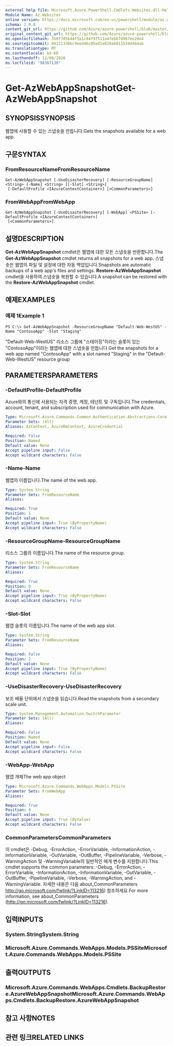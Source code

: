 ```yaml
---
external help file: Microsoft.Azure.PowerShell.Cmdlets.Websites.dll-Help.xml
Module Name: Az.Websites
online version: https://docs.microsoft.com/en-us/powershell/module/az.websites/get-azwebappsnapshot
schema: 2.0.0
content_git_url: https://github.com/Azure/azure-powershell/blob/master/src/Websites/Websites/help/Get-AzWebAppSnapshot.md
original_content_git_url: https://github.com/Azure/azure-powershell/blob/master/src/Websites/Websites/help/Get-AzWebAppSnapshot.md
ms.openlocfilehash: 350f7d5b44f5a1c84f97511a4febb7d967ee2de4
ms.sourcegitcommit: 04221336bc9eed46c05ed1e828a6811534d4b4ab
ms.translationtype: MT
ms.contentlocale: ko-KR
ms.lasthandoff: 12/08/2020
ms.locfileid: "98367130"
---
```

# <span data-ttu-id="a6bb2-101">Get-AzWebAppSnapshot</span><span class="sxs-lookup"><span data-stu-id="a6bb2-101">Get-AzWebAppSnapshot</span></span>

## <span data-ttu-id="a6bb2-102">SYNOPSIS</span><span class="sxs-lookup"><span data-stu-id="a6bb2-102">SYNOPSIS</span></span>
<span data-ttu-id="a6bb2-103">웹앱에 사용할 수 있는 스냅숏을 만듭니다.</span><span class="sxs-lookup"><span data-stu-id="a6bb2-103">Gets the snapshots available for a web app.</span></span>

## <span data-ttu-id="a6bb2-104">구문</span><span class="sxs-lookup"><span data-stu-id="a6bb2-104">SYNTAX</span></span>

### <span data-ttu-id="a6bb2-105">FromResourceName</span><span class="sxs-lookup"><span data-stu-id="a6bb2-105">FromResourceName</span></span>
```
Get-AzWebAppSnapshot [-UseDisasterRecovery] [-ResourceGroupName] <String> [-Name] <String> [[-Slot] <String>]
 [-DefaultProfile <IAzureContextContainer>] [<CommonParameters>]
```

### <span data-ttu-id="a6bb2-106">FromWebApp</span><span class="sxs-lookup"><span data-stu-id="a6bb2-106">FromWebApp</span></span>
```
Get-AzWebAppSnapshot [-UseDisasterRecovery] [-WebApp] <PSSite> [-DefaultProfile <IAzureContextContainer>]
 [<CommonParameters>]
```

## <span data-ttu-id="a6bb2-107">설명</span><span class="sxs-lookup"><span data-stu-id="a6bb2-107">DESCRIPTION</span></span>
<span data-ttu-id="a6bb2-108">**Get-AzWebAppSnapshot** cmdlet은 웹앱에 대한 모든 스냅숏을 반환합니다.</span><span class="sxs-lookup"><span data-stu-id="a6bb2-108">The **Get-AzWebAppSnapshot** cmdlet returns all snapshots for a web app.</span></span> <span data-ttu-id="a6bb2-109">스냅숏은 웹앱의 파일 및 설정에 대한 자동 백업입니다.</span><span class="sxs-lookup"><span data-stu-id="a6bb2-109">Snapshots are automatic backups of a web app's files and settings.</span></span> <span data-ttu-id="a6bb2-110">**Restore-AzWebAppSnapshot** cmdlet을 사용하여 스냅숏을 복원할 수 있습니다.</span><span class="sxs-lookup"><span data-stu-id="a6bb2-110">A snapshot can be restored with the **Restore-AzWebAppSnapshot** cmdlet.</span></span>

## <span data-ttu-id="a6bb2-111">예제</span><span class="sxs-lookup"><span data-stu-id="a6bb2-111">EXAMPLES</span></span>

### <span data-ttu-id="a6bb2-112">예제 1</span><span class="sxs-lookup"><span data-stu-id="a6bb2-112">Example 1</span></span>
```
PS C:\> Get-AzWebAppSnapshot -ResourceGroupName "Default-Web-WestUS" -Name "ContosoApp" -Slot "Staging"
```

<span data-ttu-id="a6bb2-113">"Default-Web-WestUS" 리소스 그룹에 "스테이징"이라는 슬롯이 있는 "ContosoApp"이라는 웹앱에 대한 스냅숏을 만듭니다.</span><span class="sxs-lookup"><span data-stu-id="a6bb2-113">Get the snapshots for a web app named "ContosoApp" with a slot named "Staging" in the "Default-Web-WestUS" resource group</span></span>

## <span data-ttu-id="a6bb2-114">PARAMETERS</span><span class="sxs-lookup"><span data-stu-id="a6bb2-114">PARAMETERS</span></span>

### <span data-ttu-id="a6bb2-115">-DefaultProfile</span><span class="sxs-lookup"><span data-stu-id="a6bb2-115">-DefaultProfile</span></span>
<span data-ttu-id="a6bb2-116">Azure와의 통신에 사용되는 자격 증명, 계정, 테넌트 및 구독입니다.</span><span class="sxs-lookup"><span data-stu-id="a6bb2-116">The credentials, account, tenant, and subscription used for communication with Azure.</span></span>

```yaml
Type: Microsoft.Azure.Commands.Common.Authentication.Abstractions.Core.IAzureContextContainer
Parameter Sets: (All)
Aliases: AzContext, AzureRmContext, AzureCredential

Required: False
Position: Named
Default value: None
Accept pipeline input: False
Accept wildcard characters: False
```

### <span data-ttu-id="a6bb2-117">-Name</span><span class="sxs-lookup"><span data-stu-id="a6bb2-117">-Name</span></span>
<span data-ttu-id="a6bb2-118">웹앱의 이름입니다.</span><span class="sxs-lookup"><span data-stu-id="a6bb2-118">The name of the web app.</span></span>

```yaml
Type: System.String
Parameter Sets: FromResourceName
Aliases:

Required: True
Position: 1
Default value: None
Accept pipeline input: True (ByPropertyName)
Accept wildcard characters: False
```

### <span data-ttu-id="a6bb2-119">-ResourceGroupName</span><span class="sxs-lookup"><span data-stu-id="a6bb2-119">-ResourceGroupName</span></span>
<span data-ttu-id="a6bb2-120">리소스 그룹의 이름입니다.</span><span class="sxs-lookup"><span data-stu-id="a6bb2-120">The name of the resource group.</span></span>

```yaml
Type: System.String
Parameter Sets: FromResourceName
Aliases:

Required: True
Position: 0
Default value: None
Accept pipeline input: True (ByPropertyName)
Accept wildcard characters: False
```

### <span data-ttu-id="a6bb2-121">-Slot</span><span class="sxs-lookup"><span data-stu-id="a6bb2-121">-Slot</span></span>
<span data-ttu-id="a6bb2-122">웹앱 슬롯의 이름입니다.</span><span class="sxs-lookup"><span data-stu-id="a6bb2-122">The name of the web app slot.</span></span>

```yaml
Type: System.String
Parameter Sets: FromResourceName
Aliases:

Required: False
Position: 2
Default value: None
Accept pipeline input: True (ByPropertyName)
Accept wildcard characters: False
```

### <span data-ttu-id="a6bb2-123">-UseDisasterRecovery</span><span class="sxs-lookup"><span data-stu-id="a6bb2-123">-UseDisasterRecovery</span></span>
<span data-ttu-id="a6bb2-124">보조 배율 단위에서 스냅숏을 읽습니다.</span><span class="sxs-lookup"><span data-stu-id="a6bb2-124">Read the snapshots from a secondary scale unit.</span></span>

```yaml
Type: System.Management.Automation.SwitchParameter
Parameter Sets: (All)
Aliases:

Required: False
Position: Named
Default value: None
Accept pipeline input: False
Accept wildcard characters: False
```

### <span data-ttu-id="a6bb2-125">-WebApp</span><span class="sxs-lookup"><span data-stu-id="a6bb2-125">-WebApp</span></span>
<span data-ttu-id="a6bb2-126">웹앱 개체</span><span class="sxs-lookup"><span data-stu-id="a6bb2-126">The web app object</span></span>

```yaml
Type: Microsoft.Azure.Commands.WebApps.Models.PSSite
Parameter Sets: FromWebApp
Aliases:

Required: True
Position: 0
Default value: None
Accept pipeline input: True (ByValue)
Accept wildcard characters: False
```

### <span data-ttu-id="a6bb2-127">CommonParameters</span><span class="sxs-lookup"><span data-stu-id="a6bb2-127">CommonParameters</span></span>
<span data-ttu-id="a6bb2-128">이 cmdlet은 -Debug, -ErrorAction, -ErrorVariable, -InformationAction, -InformationVariable, -OutVariable, -OutBuffer, -PipelineVariable, -Verbose, -WarningAction 및 -WarningVariable의 일반적인 매개 변수를 지원합니다.</span><span class="sxs-lookup"><span data-stu-id="a6bb2-128">This cmdlet supports the common parameters: -Debug, -ErrorAction, -ErrorVariable, -InformationAction, -InformationVariable, -OutVariable, -OutBuffer, -PipelineVariable, -Verbose, -WarningAction, and -WarningVariable.</span></span> <span data-ttu-id="a6bb2-129">자세한 내용은 다음 about_CommonParameters http://go.microsoft.com/fwlink/?LinkID=113216) 참조하세요.</span><span class="sxs-lookup"><span data-stu-id="a6bb2-129">For more information, see about_CommonParameters (http://go.microsoft.com/fwlink/?LinkID=113216).</span></span>

## <span data-ttu-id="a6bb2-130">입력</span><span class="sxs-lookup"><span data-stu-id="a6bb2-130">INPUTS</span></span>

### <span data-ttu-id="a6bb2-131">System.String</span><span class="sxs-lookup"><span data-stu-id="a6bb2-131">System.String</span></span>

### <span data-ttu-id="a6bb2-132">Microsoft.Azure.Commands.WebApps.Models.PSSite</span><span class="sxs-lookup"><span data-stu-id="a6bb2-132">Microsoft.Azure.Commands.WebApps.Models.PSSite</span></span>

## <span data-ttu-id="a6bb2-133">출력</span><span class="sxs-lookup"><span data-stu-id="a6bb2-133">OUTPUTS</span></span>

### <span data-ttu-id="a6bb2-134">Microsoft.Azure.Commands.WebApps.Cmdlets.BackupRestore.AzureWebAppSnapshot</span><span class="sxs-lookup"><span data-stu-id="a6bb2-134">Microsoft.Azure.Commands.WebApps.Cmdlets.BackupRestore.AzureWebAppSnapshot</span></span>

## <span data-ttu-id="a6bb2-135">참고 사항</span><span class="sxs-lookup"><span data-stu-id="a6bb2-135">NOTES</span></span>

## <span data-ttu-id="a6bb2-136">관련 링크</span><span class="sxs-lookup"><span data-stu-id="a6bb2-136">RELATED LINKS</span></span>
